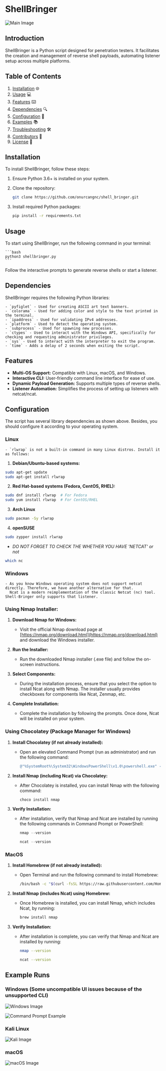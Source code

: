 # ShellBringer

![Main Image](https://github.com/onurcangnc/shell_bringer/blob/main/example_run/mainScreen.PNG)

## Introduction
ShellBringer is a Python script designed for penetration testers. It facilitates the creation and management of reverse shell payloads, automating listener setup across multiple platforms.

## Table of Contents
1. [Installation](#installation) 🌐
2. [Usage](#usage) 💻
3. [Features](#features) ⌨️
4. [Dependencies](#dependencies) 🔍
5. [Configuration](#configuration) 🧰
6. [Examples](#examples) 📚
7. [Troubleshooting](#troubleshooting) 🛠️
8. [Contributors](#contributors) 👥
9. [License](#license) 📜

## Installation
To install ShellBringer, follow these steps:

1. Ensure Python 3.6+ is installed on your system.

2. Clone the repository:
   ```bash
   git clone https://github.com/onurcangnc/shell_bringer.git
    ```
3. Install required Python packages:
   ```bash
   pip install -r requirements.txt
    ```
## Usage
To start using ShellBringer, run the following command in your terminal:

    ```bash
    python3 shellbringer.py
    ```

Follow the interactive prompts to generate reverse shells or start a listener.

## Dependencies

ShellBringer requires the following Python libraries:
```
- `pyfiglet` - Used for creating ASCII art text banners.
- `colorama` - Used for adding color and style to the text printed in the terminal.
- `ipaddress` - Used for validating IPv4 addresses.
- `platform` - Used to detect the operating system.
- `subprocess` - Used for spawning new processes.
- `ctypes` - Used to interact with the Windows API, specifically for checking and requesting administrator privileges.
- `sys` - Used to interact with the interpreter to exit the program.
- `time` - Adds a delay of 2 seconds when exiting the script.
```

## Features

- **Multi-OS Support:** Compatible with Linux, macOS, and Windows.
- **Interactive CLI:** User-friendly command line interface for ease of use.
- **Dynamic Payload Generation:** Supports multiple types of reverse shells.
- **Listener Automation:** Simplifies the process of setting up listeners with netcat/ncat.

## Configuration

The script has several library dependencies as shown above. Besides, you should configure it according to your operating system.

### Linux

```
- `rlwrap` is not a built-in command in many Linux distros. Install it as follows:
```

1. **Debian/Ubuntu-based systems:**

```bash
sudo apt-get update
sudo apt-get install rlwrap
```

2. **Red Hat-based systems (Fedora, CentOS, RHEL):**

```bash
sudo dnf install rlwrap  # For Fedora
sudo yum install rlwrap  # For CentOS/RHEL
```

3. **Arch Linux**

```bash
sudo pacman -Sy rlwrap
```

4. **openSUSE**
```bash
sudo zypper install rlwrap
```

- *DO NOT FORGET TO CHECK THE WHETHER YOU HAVE 'NETCAT' or not*
    
```bash
which nc
```

### Windows
    - As you know Windows operating system does not support netcat directly. Therefore, we have another alternative for that.
      Ncat is a modern reimplementation of the classic Netcat (nc) tool. Shell-Bringer only supports that listener.

### Using Nmap Installer:

1. **Download Nmap for Windows:**
   - Visit the official Nmap download page at [https://nmap.org/download.html](https://nmap.org/download.html) and download the Windows installer.

2. **Run the Installer:**
   - Run the downloaded Nmap installer (.exe file) and follow the on-screen instructions.

3. **Select Components:**
   - During the installation process, ensure that you select the option to install Ncat along with Nmap. The installer usually provides checkboxes for components like Ncat, Zenmap, etc.

4. **Complete Installation:**
   - Complete the installation by following the prompts. Once done, Ncat will be installed on your system.


### Using Chocolatey (Package Manager for Windows)

1. **Install Chocolatey (if not already installed):**
   - Open an elevated Command Prompt (run as administrator) and run the following command:
     ```powershell
     @"%SystemRoot%\System32\WindowsPowerShell\v1.0\powershell.exe" -NoProfile -InputFormat None -ExecutionPolicy Bypass -Command "iex ((New-Object System.Net.WebClient).DownloadString('https://chocolatey.org/install.ps1'))" && SET "PATH=%PATH%;%ALLUSERSPROFILE%\chocolatey\bin"
     ```

2. **Install Nmap (including Ncat) via Chocolatey:**
   - After Chocolatey is installed, you can install Nmap with the following command:
     ```powershell
     choco install nmap
     ```

3. **Verify Installation:**
   - After installation, verify that Nmap and Ncat are installed by running the following commands in Command Prompt or PowerShell:
     ```powershell
     nmap --version
     ```
     ```powershell
     ncat --version
     ```

### MacOS

1. **Install Homebrew (if not already installed):**
   - Open Terminal and run the following command to install Homebrew:
     ```bash
     /bin/bash -c "$(curl -fsSL https://raw.githubusercontent.com/Homebrew/install/HEAD/install.sh)"
     ```

2. **Install Nmap (includes Ncat) using Homebrew:**
   - Once Homebrew is installed, you can install Nmap, which includes Ncat, by running:
     ```bash
     brew install nmap
     ```

3. **Verify Installation:**
   - After installation is complete, you can verify that Nmap and Ncat are installed by running:
     ```bash
     nmap --version
     ```
     ```bash
     ncat --version
     ```


## Example Runs

### Windows (Some uncompatible UI issues because of the unsupported CLI)

![Windows Image](https://github.com/onurcangnc/shell_bringer/blob/main/example_run/powershell.gif)

![Command Prompt Example](https://github.com/onurcangnc/shell_bringer/blob/main/example_run/commandPrompt.gif)


### Kali Linux

![Kali Image](https://github.com/onurcangnc/shell_bringer/blob/main/example_run/kali.png)


### macOS
![macOS Image](https://github.com/onurcangnc/shell_bringer/blob/main/example_run/macos.gif)